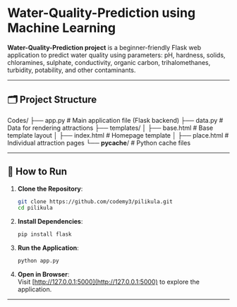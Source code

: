 # Water-Quality-Prediction using Machine Learning

**Water-Quality-Prediction project** is a beginner-friendly Flask web application to predict water quality using parameters:
pH, hardness, solids, chloramines, sulphate, conductivity, organic carbon, trihalomethanes,
turbidity, potability, and other contaminants.

---

 ## 🗂️ Project Structure

Codes/
├── app.py             # Main application file (Flask backend)
├── data.py            # Data for rendering attractions
├── templates/
│   ├── base.html      # Base template layout
│   ├── index.html     # Homepage template
│   ├── place.html     # Individual attraction pages
└── __pycache__/       # Python cache files

 ---

 ## 🚀 How to Run
 
 1. **Clone the Repository**:  
    ```bash
    git clone https://github.com/codemy3/pilikula.git
    cd pilikula
    ```
 
 2. **Install Dependencies**:  
    ```bash
    pip install flask
    ```
 
 3. **Run the Application**:  
    ```bash
    python app.py
    ```
 
 4. **Open in Browser**:  
    Visit [http://127.0.0.1:5000](http://127.0.0.1:5000) to explore the application.
 
 ---
